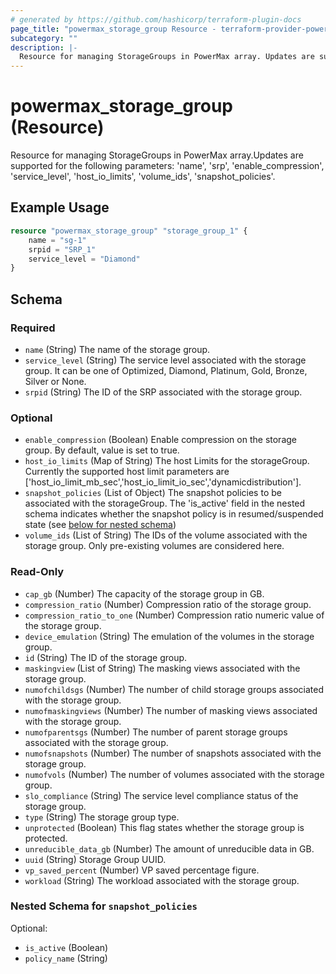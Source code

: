 ```yaml
---
# generated by https://github.com/hashicorp/terraform-plugin-docs
page_title: "powermax_storage_group Resource - terraform-provider-powermax"
subcategory: ""
description: |-
  Resource for managing StorageGroups in PowerMax array. Updates are supported for the following parameters: 'name', 'srp', 'enablecompression', 'servicelevel', 'hostiolimits', 'volumeids', 'snapshotpolicies'.
---
```


# powermax_storage_group (Resource)

Resource for managing StorageGroups in PowerMax array.Updates are supported for the following parameters: 'name', 'srp', 'enable_compression', 'service_level', 'host_io_limits', 'volume_ids', 'snapshot_policies'.

## Example Usage

```terraform
resource "powermax_storage_group" "storage_group_1" {
	name = "sg-1"
	srpid = "SRP_1"
	service_level = "Diamond"
}
```

<!-- schema generated by tfplugindocs -->
## Schema

### Required

- `name` (String) The name of the storage group.
- `service_level` (String) The service level associated with the storage group. It can be one of Optimized, Diamond, Platinum, Gold, Bronze, Silver or None.
- `srpid` (String) The ID of the SRP associated with the storage group.

### Optional

- `enable_compression` (Boolean) Enable compression on the storage group. By default, value is set to true.
- `host_io_limits` (Map of String) The host Limits for the storageGroup. Currently the supported host limit parameters are ['host_io_limit_mb_sec','host_io_limit_io_sec','dynamicdistribution'].
- `snapshot_policies` (List of Object) The snapshot policies to be associated with the storageGroup. The 'is_active' field in the nested schema indicates whether the snapshot policy is in resumed/suspended state (see [below for nested schema](#nestedatt--snapshot_policies))
- `volume_ids` (List of String) The IDs of the volume associated with the storage group. Only pre-existing volumes are considered here.

### Read-Only

- `cap_gb` (Number) The capacity of the storage group in GB.
- `compression_ratio` (Number) Compression ratio of the storage group.
- `compression_ratio_to_one` (Number) Compression ratio numeric value of the storage group.
- `device_emulation` (String) The emulation of the volumes in the storage group.
- `id` (String) The ID of the storage group.
- `maskingview` (List of String) The masking views associated with the storage group.
- `numofchildsgs` (Number) The number of child storage groups associated with the storage group.
- `numofmaskingviews` (Number) The number of masking views associated with the storage group.
- `numofparentsgs` (Number) The number of parent storage groups associated with the storage group.
- `numofsnapshots` (Number) The number of snapshots associated with the storage group.
- `numofvols` (Number) The number of volumes associated with the storage group.
- `slo_compliance` (String) The service level compliance status of the storage group.
- `type` (String) The storage group type.
- `unprotected` (Boolean) This flag states whether the storage group is protected.
- `unreducible_data_gb` (Number) The amount of unreducible data in GB.
- `uuid` (String) Storage Group UUID.
- `vp_saved_percent` (Number) VP saved percentage figure.
- `workload` (String) The workload associated with the storage group.

<a id="nestedatt--snapshot_policies"></a>
### Nested Schema for `snapshot_policies`

Optional:

- `is_active` (Boolean)
- `policy_name` (String)


